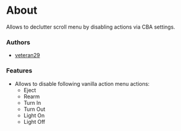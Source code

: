 # About

Allows to declutter scroll menu by disabling actions via CBA settings.

### Authors

- [veteran29](https://github.com/veteran29)

### Features

- Allows to disable following vanilla action menu actions:
    - Eject
    - Rearm
    - Turn In
    - Turn Out
    - Light On
    - Light Off
